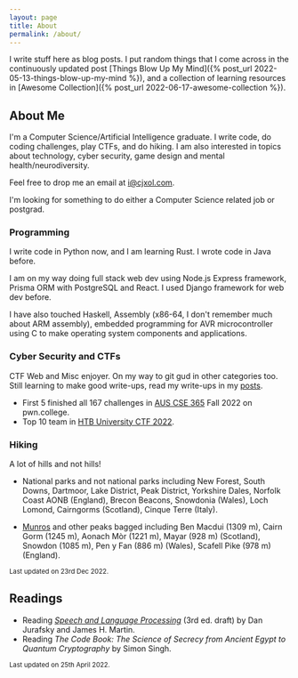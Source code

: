 ```yaml
---
layout: page
title: About
permalink: /about/
---
```


I write stuff here as blog posts. I put random things that I come across in the continuously updated post [Things Blow Up My Mind]({% post_url 2022-05-13-things-blow-up-my-mind %}), and a collection of learning resources in [Awesome Collection]({% post_url 2022-06-17-awesome-collection %}).

## About Me

I'm a Computer Science/Artificial Intelligence graduate. I write code, do coding challenges, play CTFs, and do hiking. I am also interested in topics about technology, cyber security, game design and mental health/neurodiversity.

Feel free to drop me an email at <i@cjxol.com>.

I'm looking for something to do either a Computer Science related job or postgrad.

### Programming

I write code in Python now, and I am learning Rust. I wrote code in Java before.

I am on my way doing full stack web dev using Node.js Express framework, Prisma ORM with PostgreSQL and React. I used Django framework for web dev before.

I have also touched Haskell, Assembly (x86-64, I don't remember much about ARM assembly), embedded programming for AVR microcontroller using C to make operating system components and applications.

### Cyber Security and CTFs

CTF Web and Misc enjoyer. On my way to git gud in other categories too. Still learning to make good write-ups, read my write-ups in my [posts](/).

- First 5 finished all 167 challenges in [AUS CSE 365](https://dojo.pwn.college/cse365/) Fall 2022 on pwn.college.
- Top 10 team in [HTB University CTF 2022](https://ctf.hackthebox.com/event/details/htb-university-ctf-2022-supernatural-hacks-696).

### Hiking

A lot of hills and not hills!

- National parks and not national parks including New Forest, South Downs, Dartmoor, Lake District, Peak District, Yorkshire Dales, Norfolk Coast AONB (England), Brecon Beacons, Snowdonia (Wales), Loch Lomond, Cairngorms (Scotland), Cinque Terre (Italy).

- [Munros](https://en.wikipedia.org/wiki/Munro) and other peaks bagged including Ben Macdui (1309 m), Cairn Gorm (1245 m), Aonach Mòr (1221 m), Mayar (928 m) (Scotland), Snowdon (1085 m), Pen y Fan (886 m) (Wales), Scafell Pike (978 m) (England).

<small>Last updated on 23rd Dec 2022.</small>

## Readings

- Reading [*Speech and Language Processing*](https://web.stanford.edu/~jurafsky/slp3/) (3rd ed. draft) by Dan Jurafsky and James H. Martin.
- Reading *The Code Book: The Science of Secrecy from Ancient Egypt to Quantum Cryptography* by Simon Singh.

<small>Last updated on 25th April 2022.</small>
